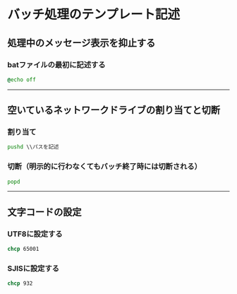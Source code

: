 # バッチ処理のテンプレート記述

## 処理中のメッセージ表示を抑止する

### batファイルの最初に記述する

```cmd
@echo off
```

---

## 空いているネットワークドライブの割り当てと切断

### 割り当て

```cmd
pushd \\パスを記述
```

### 切断（明示的に行わなくてもバッチ終了時には切断される）

```cmd
popd
```

---

## 文字コードの設定

### UTF8に設定する

```cmd
chcp 65001
```

### SJISに設定する

```cmd
chcp 932
```
